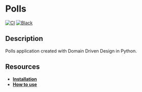 # Polls

[![CI](https://github.com/remimd/polls/actions/workflows/ci.yml/badge.svg)](https://github.com/remimd/event-bus)
[![Black](https://img.shields.io/badge/code%20style-black-000000.svg)](https://github.com/psf/black)

## Description

Polls application created with Domain Driven Design in Python.

## Resources

* [**Installation**](documentations/installation.md)
* [**How to use**](documentations/how-to-use.md)
